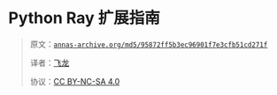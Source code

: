 # Python Ray 扩展指南

> 原文：[`annas-archive.org/md5/95872ff5b3ec96901f7e3cfb51cd271f`](https://annas-archive.org/md5/95872ff5b3ec96901f7e3cfb51cd271f)
>
> 译者：[飞龙](https://github.com/wizardforcel)
>
> 协议：[CC BY-NC-SA 4.0](http://creativecommons.org/licenses/by-nc-sa/4.0/)